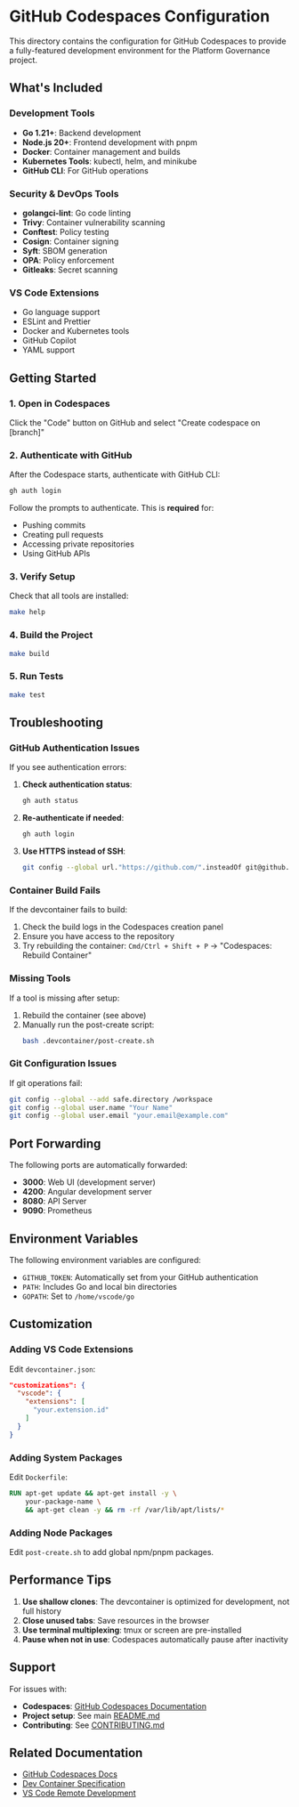 # GitHub Codespaces Configuration

This directory contains the configuration for GitHub Codespaces to provide a fully-featured development environment for the Platform Governance project.

## What's Included

### Development Tools
- **Go 1.21+**: Backend development
- **Node.js 20+**: Frontend development with pnpm
- **Docker**: Container management and builds
- **Kubernetes Tools**: kubectl, helm, and minikube
- **GitHub CLI**: For GitHub operations

### Security & DevOps Tools
- **golangci-lint**: Go code linting
- **Trivy**: Container vulnerability scanning
- **Conftest**: Policy testing
- **Cosign**: Container signing
- **Syft**: SBOM generation
- **OPA**: Policy enforcement
- **Gitleaks**: Secret scanning

### VS Code Extensions
- Go language support
- ESLint and Prettier
- Docker and Kubernetes tools
- GitHub Copilot
- YAML support

## Getting Started

### 1. Open in Codespaces

Click the "Code" button on GitHub and select "Create codespace on [branch]"

### 2. Authenticate with GitHub

After the Codespace starts, authenticate with GitHub CLI:

```bash
gh auth login
```

Follow the prompts to authenticate. This is **required** for:
- Pushing commits
- Creating pull requests
- Accessing private repositories
- Using GitHub APIs

### 3. Verify Setup

Check that all tools are installed:

```bash
make help
```

### 4. Build the Project

```bash
make build
```

### 5. Run Tests

```bash
make test
```

## Troubleshooting

### GitHub Authentication Issues

If you see authentication errors:

1. **Check authentication status**:
   ```bash
   gh auth status
   ```

2. **Re-authenticate if needed**:
   ```bash
   gh auth login
   ```

3. **Use HTTPS instead of SSH**:
   ```bash
   git config --global url."https://github.com/".insteadOf git@github.com:
   ```

### Container Build Fails

If the devcontainer fails to build:

1. Check the build logs in the Codespaces creation panel
2. Ensure you have access to the repository
3. Try rebuilding the container: `Cmd/Ctrl + Shift + P` → "Codespaces: Rebuild Container"

### Missing Tools

If a tool is missing after setup:

1. Rebuild the container (see above)
2. Manually run the post-create script:
   ```bash
   bash .devcontainer/post-create.sh
   ```

### Git Configuration Issues

If git operations fail:

```bash
git config --global --add safe.directory /workspace
git config --global user.name "Your Name"
git config --global user.email "your.email@example.com"
```

## Port Forwarding

The following ports are automatically forwarded:

- **3000**: Web UI (development server)
- **4200**: Angular development server
- **8080**: API Server
- **9090**: Prometheus

## Environment Variables

The following environment variables are configured:

- `GITHUB_TOKEN`: Automatically set from your GitHub authentication
- `PATH`: Includes Go and local bin directories
- `GOPATH`: Set to `/home/vscode/go`

## Customization

### Adding VS Code Extensions

Edit `devcontainer.json`:

```json
"customizations": {
  "vscode": {
    "extensions": [
      "your.extension.id"
    ]
  }
}
```

### Adding System Packages

Edit `Dockerfile`:

```dockerfile
RUN apt-get update && apt-get install -y \
    your-package-name \
    && apt-get clean -y && rm -rf /var/lib/apt/lists/*
```

### Adding Node Packages

Edit `post-create.sh` to add global npm/pnpm packages.

## Performance Tips

1. **Use shallow clones**: The devcontainer is optimized for development, not full history
2. **Close unused tabs**: Save resources in the browser
3. **Use terminal multiplexing**: tmux or screen are pre-installed
4. **Pause when not in use**: Codespaces automatically pause after inactivity

## Support

For issues with:
- **Codespaces**: [GitHub Codespaces Documentation](https://docs.github.com/en/codespaces)
- **Project setup**: See main [README.md](../README.md)
- **Contributing**: See [CONTRIBUTING.md](../CONTRIBUTING.md)

## Related Documentation

- [GitHub Codespaces Docs](https://docs.github.com/en/codespaces)
- [Dev Container Specification](https://containers.dev/)
- [VS Code Remote Development](https://code.visualstudio.com/docs/remote/remote-overview)
